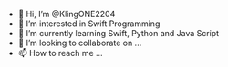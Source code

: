- 👋 Hi, I’m @KlingONE2204
- 👀 I’m interested in Swift Programming
- 🌱 I’m currently learning Swift, Python and Java Script
- 💞️ I’m looking to collaborate on ...
- 📫 How to reach me ...

<!---
KlingONE2204/KlingONE2204 is a ✨ special ✨ repository because its `README.md` (this file) appears on your GitHub profile.
You can click the Preview link to take a look at your changes.
--->
